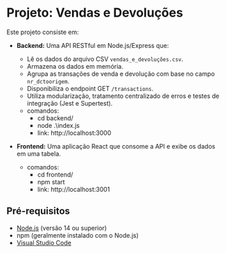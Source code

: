 # Projeto: Vendas e Devoluções

Este projeto consiste em:

- **Backend:** Uma API RESTful em Node.js/Express que:
  - Lê os dados do arquivo CSV `vendas_e_devoluções.csv`.
  - Armazena os dados em memória.
  - Agrupa as transações de venda e devolução com base no campo `nr_dctoorigem`.
  - Disponibiliza o endpoint GET `/transactions`.
  - Utiliza modularização, tratamento centralizado de erros e testes de integração (Jest e Supertest).
  - comandos: 
    - cd backend/ 
    - node .\index.js
    - link: http://localhost:3000 

- **Frontend:** Uma aplicação React que consome a API e exibe os dados em uma tabela.
  - comandos: 
    - cd frontend/ 
    - npm start 
    - link: http://localhost:3001 
    
  


## Pré-requisitos

- [Node.js](https://nodejs.org/) (versão 14 ou superior)
- npm (geralmente instalado com o Node.js)
- [Visual Studio Code](https://code.visualstudio.com/)


